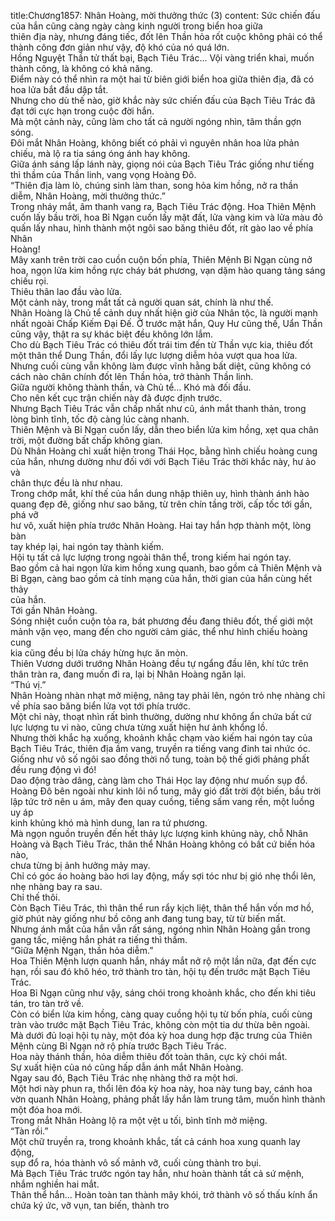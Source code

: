 title:Chương1857: Nhân Hoàng, mời thưởng thức (3)
content:
Sức chiến đấu của hắn cũng càng ngày càng kinh người trong biển hoa giữa<br>thiên địa này, nhưng đáng tiếc, đốt lên Thần hỏa rốt cuộc không phải có thể<br>thành công đơn giản như vậy, độ khó của nó quá lớn.<br>Hồng Nguyệt Thần tử thất bại, Bạch Tiêu Trác... Vội vàng triển khai, muốn<br>thành công, là không có khả năng.<br>Điểm này có thể nhìn ra một hai từ biên giới biển hoa giữa thiên địa, đã có<br>hoa lửa bắt đầu dập tắt.<br>Nhưng cho dù thế nào, giờ khắc này sức chiến đấu của Bạch Tiêu Trác đã<br>đạt tới cực hạn trong cuộc đời hắn.<br>Mà một cảnh này, cũng làm cho tất cả người ngóng nhìn, tâm thần gợn sóng.<br>Đôi mắt Nhân Hoàng, không biết có phải vì nguyên nhân hoa lửa phản<br>chiếu, mà lộ ra tia sáng óng ánh hay không.<br>Giữa ánh sáng lấp lánh này, giọng nói của Bạch Tiêu Trác giống như tiếng<br>thì thầm của Thần linh, vang vọng Hoàng Đô.<br>“Thiên địa làm lò, chúng sinh làm than, song hỏa kim hồng, nở ra thần<br>diễm, Nhân Hoàng, mời thưởng thức.”<br>Trong nháy mắt, âm thanh vang ra, Bạch Tiêu Trác động. Hoa Thiên Mệnh<br>cuốn lấy bầu trời, hoa Bỉ Ngạn cuốn lấy mặt đất, lửa vàng kim và lửa màu đỏ<br>quấn lấy nhau, hình thành một ngôi sao băng thiêu đốt, rít gào lao về phía Nhân<br>Hoàng!<br>Mây xanh trên trời cao cuồn cuộn bốn phía, Thiên Mệnh Bỉ Ngạn cùng nở<br>hoa, ngọn lửa kim hồng rực cháy bát phương, vạn dặm hào quang tảng sáng<br>chiếu rọi.<br>Thiêu thân lao đầu vào lửa.<br>Một cảnh này, trong mắt tất cả người quan sát, chính là như thế.<br>Nhân Hoàng là Chủ tể cảnh duy nhất hiện giờ của Nhân tộc, là người mạnh<br>nhất ngoài Chấp Kiếm Đại Đế. Ở trước mặt hắn, Quy Hư cũng thế, Uẩn Thần<br>cũng vậy, thật ra sự khác biệt đều không lớn lắm.<br>Cho dù Bạch Tiêu Trác có thiêu đốt trái tim đến từ Thần vực kia, thiêu đốt<br>một thân thể Dung Thần, đổi lấy lực lượng diễm hỏa vượt qua hoa lửa.<br>Nhưng cuối cùng vẫn không làm được vĩnh hằng bất diệt, cũng không có<br>cách nào chân chính đốt lên Thần hỏa, trở thành Thần linh.<br>Giữa người không thành thần, và Chủ tể… Khó mà đối đầu.<br>Cho nên kết cục trận chiến này đã được định trước.<br>Nhưng Bạch Tiêu Trác vẫn chấp nhất như cũ, ánh mắt thanh thản, trong<br>lòng bình tĩnh, tốc độ càng lúc càng nhanh.<br>Thiên Mệnh và Bỉ Ngạn cuốn lấy, dẫn theo biển lửa kim hồng, xẹt qua chân<br>trời, một đường bất chấp không gian.<br>Dù Nhân Hoàng chỉ xuất hiện trong Thái Học, bằng hình chiếu hoàng cung<br>của hắn, nhưng dường như đối với với Bạch Tiêu Trác thời khắc này, hư ảo và<br>chân thực đều là như nhau.<br>Trong chớp mắt, khí thế của hắn dung nhập thiên uy, hình thành ánh hào<br>quang đẹp đẽ, giống như sao băng, từ trên chín tầng trời, cấp tốc tới gần, phá vỡ<br>hư vô, xuất hiện phía trước Nhân Hoàng. Hai tay hắn hợp thành một, lòng bàn<br>tay khép lại, hai ngón tay thành kiếm.<br>Hội tụ tất cả lực lượng trong ngoài thân thể, trong kiếm hai ngón tay.<br>Bao gồm cả hai ngọn lửa kim hồng xung quanh, bao gồm cả Thiên Mệnh và<br>Bỉ Bgạn, càng bao gồm cả tính mạng của hắn, thời gian của hắn cùng hết thảy<br>của hắn.<br>Tới gần Nhân Hoàng.<br>Sóng nhiệt cuồn cuộn tỏa ra, bát phương đều đang thiêu đốt, thế giới một<br>mảnh vặn vẹo, mang đến cho người cảm giác, thể như hình chiếu hoàng cung<br>kia cũng đều bị lửa cháy hừng hực ăn mòn.<br>Thiên Vương dưới trướng Nhân Hoàng đều tự ngẩng đầu lên, khí tức trên<br>thân tràn ra, đang muốn đi ra, lại bị Nhân Hoàng ngăn lại.<br>“Thú vị.”<br>Nhân Hoàng nhàn nhạt mở miệng, nâng tay phải lên, ngón trỏ nhẹ nhàng chỉ<br>về phía sao băng biển lửa vọt tới phía trước.<br>Một chỉ này, thoạt nhìn rất bình thường, dường như không ẩn chứa bất cứ<br>lực lượng tu vi nào, cũng chưa từng xuất hiện hư ảnh khổng lồ.<br>Nhưng thời khắc hạ xuống, khoảnh khắc chạm vào kiếm hai ngón tay của<br>Bạch Tiêu Trác, thiên địa ầm vang, truyền ra tiếng vang đinh tai nhức óc.<br>Giống như vô số ngôi sao đồng thời nổ tung, toàn bộ thế giới phảng phất<br>đều rung động vì đó!<br>Dao động trào dâng, càng làm cho Thái Học lay động như muốn sụp đổ.<br>Hoàng Đô bên ngoài như kinh lôi nổ tung, mây gió đất trời đột biến, bầu trời<br>lập tức trở nên u ám, mây đen quay cuồng, tiếng sấm vang rền, một luồng uy áp<br>kinh khủng khó mà hình dung, lan ra tứ phương.<br>Mà ngọn nguồn truyền đến hết thảy lực lượng kinh khủng này, chỗ Nhân<br>Hoàng và Bạch Tiêu Trác, thân thể Nhân Hoàng không có bất cứ biến hóa nào,<br>chưa từng bị ảnh hưởng mảy may.<br>Chỉ có góc áo hoàng bào hơi lay động, mấy sợi tóc như bị gió nhẹ thổi lên,<br>nhẹ nhàng bay ra sau.<br>Chỉ thế thôi.<br>Còn Bạch Tiêu Trác, thì thân thể run rẩy kịch liệt, thân thể hắn vốn mơ hồ,<br>giờ phút này giống như bồ công anh đang tung bay, từ từ biến mất.<br>Nhưng ánh mắt của hắn vẫn rất sáng, ngóng nhìn Nhân Hoàng gần trong<br>gang tấc, miệng hắn phát ra tiếng thì thầm.<br>“Giữa Mệnh Ngạn, thần hỏa diễm.”<br>Hoa Thiên Mệnh lượn quanh hắn, nháy mắt nở rộ một lần nữa, đạt đến cực<br>hạn, rồi sau đó khô héo, trở thành tro tàn, hội tụ đến trước mặt Bạch Tiêu Trác.<br>Hoa Bỉ Ngạn cũng như vậy, sáng chói trong khoảnh khắc, cho đến khi tiêu<br>tán, tro tàn trở về.<br>Còn có biển lửa kim hồng, càng quay cuồng hội tụ từ bốn phía, cuối cùng<br>tràn vào trước mặt Bạch Tiêu Trác, không còn một tia dư thừa bên ngoài.<br>Mà dưới đủ loại hội tụ này, một đóa kỳ hoa dung hợp đặc trưng của Thiên<br>Mệnh cùng Bỉ Ngạn nở rộ phía trước Bạch Tiêu Trác.<br>Hoa này thánh thần, hỏa diễm thiêu đốt toàn thân, cực kỳ chói mắt.<br>Sự xuất hiện của nó cũng hấp dẫn ánh mắt Nhân Hoàng.<br>Ngay sau đó, Bạch Tiêu Trác nhẹ nhàng thở ra một hơi.<br>Một hơi này phun ra, thổi lên đóa kỳ hoa này, hoa này tung bay, cánh hoa<br>vờn quanh Nhân Hoàng, phảng phất lấy hắn làm trung tâm, muốn hình thành<br>một đóa hoa mới.<br>Trong mắt Nhân Hoàng lộ ra một vệt u tối, bình tĩnh mở miệng.<br>“Tàn rồi.”<br>Một chữ truyền ra, trong khoảnh khắc, tất cả cánh hoa xung quanh lay động,<br>sụp đổ ra, hóa thành vô số mảnh vỡ, cuối cùng thành tro bụi.<br>Mà Bạch Tiêu Trác trước ngón tay hắn, như hoàn thành tất cả sứ mệnh,<br>nhắm nghiền hai mắt.<br>Thân thể hắn… Hoàn toàn tan thành mây khói, trở thành vô số thấu kính ẩn<br>chứa ký ức, vỡ vụn, tan biến, thành tro